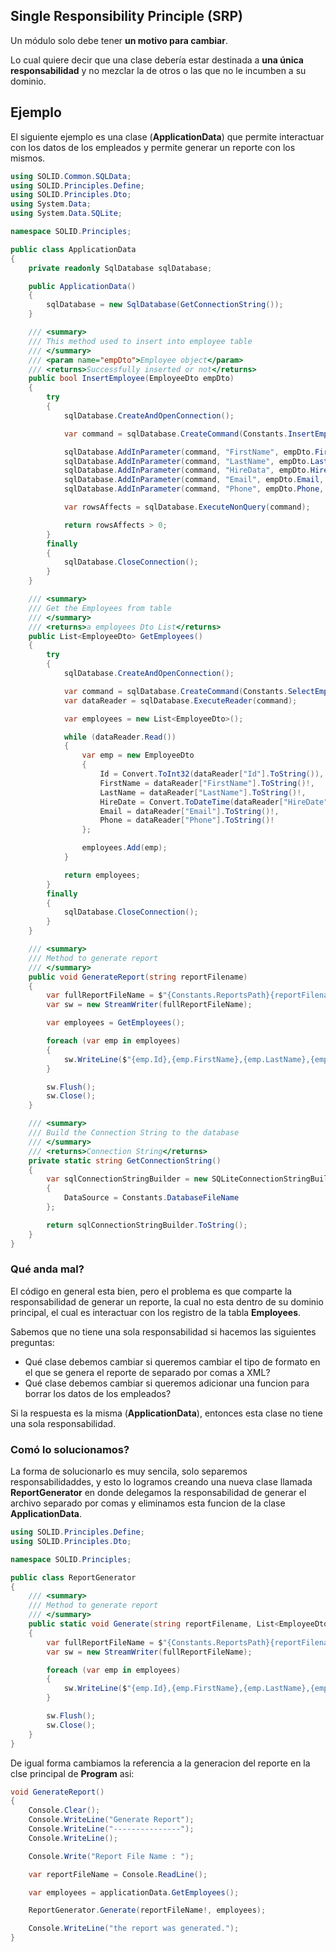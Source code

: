 ## Single Responsibility Principle (SRP)
Un módulo solo debe tener **un motivo para cambiar**.

Lo cual quiere decir que una clase debería estar destinada a **una única responsabilidad** y no mezclar la de otros o las que no le incumben a su dominio.

## Ejemplo
El siguiente ejemplo es una clase (**ApplicationData**) que permite interactuar con los datos de los empleados y permite generar un reporte con los mismos.

```csharp
using SOLID.Common.SQLData;
using SOLID.Principles.Define;
using SOLID.Principles.Dto;
using System.Data;
using System.Data.SQLite;

namespace SOLID.Principles;

public class ApplicationData
{
    private readonly SqlDatabase sqlDatabase;

    public ApplicationData()
    {
        sqlDatabase = new SqlDatabase(GetConnectionString());
    }

    /// <summary>
    /// This method used to insert into employee table
    /// </summary>
    /// <param name="empDto">Employee object</param>
    /// <returns>Successfully inserted or not</returns>
    public bool InsertEmployee(EmployeeDto empDto)
    {
        try
        {
            sqlDatabase.CreateAndOpenConnection();

            var command = sqlDatabase.CreateCommand(Constants.InsertEmployee);

            sqlDatabase.AddInParameter(command, "FirstName", empDto.FirstName, 50, DbType.String);
            sqlDatabase.AddInParameter(command, "LastName", empDto.LastName, 50, DbType.String);
            sqlDatabase.AddInParameter(command, "HireData", empDto.HireDate, 50, DbType.DateTime);
            sqlDatabase.AddInParameter(command, "Email", empDto.Email, 50, DbType.String);
            sqlDatabase.AddInParameter(command, "Phone", empDto.Phone, 50, DbType.String);

            var rowsAffects = sqlDatabase.ExecuteNonQuery(command);

            return rowsAffects > 0;
        }
        finally
        {
            sqlDatabase.CloseConnection();
        }
    }

    /// <summary>
    /// Get the Employees from table
    /// </summary>
    /// <returns>a employees Dto List</returns>
    public List<EmployeeDto> GetEmployees()
    {
        try
        {
            sqlDatabase.CreateAndOpenConnection();

            var command = sqlDatabase.CreateCommand(Constants.SelectEmployees);
            var dataReader = sqlDatabase.ExecuteReader(command);

            var employees = new List<EmployeeDto>();

            while (dataReader.Read())
            {
                var emp = new EmployeeDto
                {
                    Id = Convert.ToInt32(dataReader["Id"].ToString()),
                    FirstName = dataReader["FirstName"].ToString()!,
                    LastName = dataReader["LastName"].ToString()!,
                    HireDate = Convert.ToDateTime(dataReader["HireDate"].ToString()),
                    Email = dataReader["Email"].ToString()!,
                    Phone = dataReader["Phone"].ToString()!
                };

                employees.Add(emp);
            }

            return employees;
        }
        finally
        {
            sqlDatabase.CloseConnection();
        }
    }

    /// <summary>
    /// Method to generate report
    /// </summary>
    public void GenerateReport(string reportFilename)
    {
        var fullReportFileName = $"{Constants.ReportsPath}{reportFilename}";
        var sw = new StreamWriter(fullReportFileName);

        var employees = GetEmployees();

        foreach (var emp in employees)
        {
            sw.WriteLine($"{emp.Id},{emp.FirstName},{emp.LastName},{emp.HireDate},{emp.Email},{emp.Phone}");
        }

        sw.Flush();
        sw.Close();
    }

    /// <summary>
    /// Build the Connection String to the database
    /// </summary>
    /// <returns>Connection String</returns>
    private static string GetConnectionString()
    {
        var sqlConnectionStringBuilder = new SQLiteConnectionStringBuilder
        {
            DataSource = Constants.DatabaseFileName
        };

        return sqlConnectionStringBuilder.ToString();
    }
}
```

### Qué anda mal?
El código en general esta bien, pero el problema es que comparte la responsabilidad de generar un reporte, la cual no esta dentro de su dominio principal, el cual es interactuar con los registro de la tabla **Employees**.

Sabemos que no tiene una sola responsabilidad si hacemos las siguientes preguntas:

* Qué clase debemos cambiar si queremos cambiar el tipo de formato en el que se genera el reporte de separado por comas a XML?
* Qué clase debemos cambiar si queremos adicionar una funcion para borrar los datos de los empleados?

Si la respuesta es la misma (**ApplicationData**), entonces esta clase no tiene una sola responsabilidad.

### Comó lo solucionamos?
La forma de solucionarlo es muy sencila, solo separemos responsabilidaddes, y esto lo logramos creando una nueva clase llamada **ReportGenerator** en donde delegamos la responsabilidad de generar el archivo separado por comas y eliminamos esta funcion de la clase **ApplicationData**.

```csharp
using SOLID.Principles.Define;
using SOLID.Principles.Dto;

namespace SOLID.Principles;

public class ReportGenerator
{
    /// <summary>
    /// Method to generate report
    /// </summary>
    public static void Generate(string reportFilename, List<EmployeeDto> employees)
    {
        var fullReportFileName = $"{Constants.ReportsPath}{reportFilename}";
        var sw = new StreamWriter(fullReportFileName);

        foreach (var emp in employees)
        {
            sw.WriteLine($"{emp.Id},{emp.FirstName},{emp.LastName},{emp.HireDate},{emp.Email},{emp.Phone}");
        }

        sw.Flush();
        sw.Close();
    }
}
```
De igual forma cambiamos la referencia a la generacion del reporte en la clse principal de **Program** asi:

```csharp
void GenerateReport()
{
    Console.Clear();
    Console.WriteLine("Generate Report");
    Console.WriteLine("---------------");
    Console.WriteLine();

    Console.Write("Report File Name : ");

    var reportFileName = Console.ReadLine();

    var employees = applicationData.GetEmployees();

    ReportGenerator.Generate(reportFileName!, employees);

    Console.WriteLine("the report was generated.");
}
```

